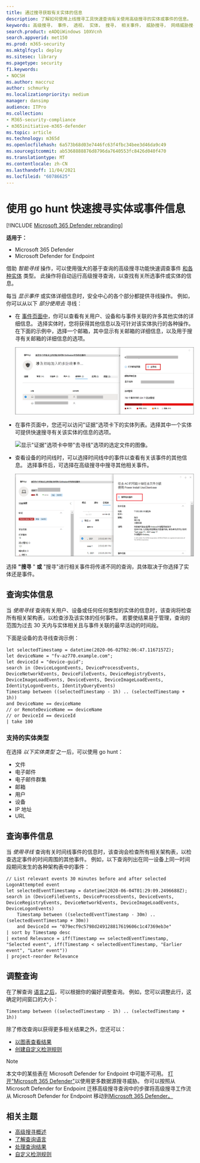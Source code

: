 ```yaml
---
title: 通过搜寻获取有关实体的信息
description: 了解如何使用上线搜寻工具快速查询有关使用高级搜寻的实体或事件的信息。
keywords: 高级搜寻， 事件， 透视， 实体， 搜寻， 相关事件， 威胁搜寻， 网络威胁搜寻， 搜索， 查询， 遥测， Microsoft 365， Microsoft 365 Defender
search.product: eADQiWindows 10XVcnh
search.appverid: met150
ms.prod: m365-security
ms.mktglfcycl: deploy
ms.sitesec: library
ms.pagetype: security
f1.keywords:
- NOCSH
ms.author: maccruz
author: schmurky
ms.localizationpriority: medium
manager: dansimp
audience: ITPro
ms.collection:
- M365-security-compliance
- m365initiative-m365-defender
ms.topic: article
ms.technology: m365d
ms.openlocfilehash: 6a573b68d03e7446fc63f4fbc34bee3d46da9c49
ms.sourcegitcommit: ab5368888876d8796da7640553fc8426d040f470
ms.translationtype: MT
ms.contentlocale: zh-CN
ms.lasthandoff: 11/04/2021
ms.locfileid: "60786625"
---
```

# <a name="quickly-hunt-for-entity-or-event-information-with-go-hunt"></a>使用 go hunt 快速搜寻实体或事件信息

[!INCLUDE [Microsoft 365 Defender rebranding](../includes/microsoft-defender.md)]


**适用于：**
- Microsoft 365 Defender
- Microsoft Defender for Endpoint

借助 *智能寻线* 操作，可以使用强大的基于查询的高级搜寻功能快速调查事件 [和各种实体](advanced-hunting-overview.md) 类型。 此操作将自动运行高级搜寻查询，以查找有关所选事件或实体的信息。

每当 *显示事件* 或实体详细信息时，安全中心的各个部分都提供寻线操作。 例如，你可以从以下 *部分使用去* 寻线：

- 在 [事件页面中](investigate-incidents.md#summary)，你可以查看有关用户、设备和与事件关联的许多其他实体的详细信息。 选择实体时，您将获得其他信息以及可针对该实体执行的各种操作。 在下面的示例中，选择一个邮箱，其中显示有关邮箱的详细信息，以及用于搜寻有关邮箱的详细信息的选项。

    ![显示具有"开始"寻线选项的邮箱详细信息的图像。](../../media/go-hunt-1-incident.png)

- 在事件页面中，您还可以访问"证据"选项卡下的实体列表。选择其中一个实体可提供快速搜寻有关该实体的信息的选项。

    ![显示"证据"选项卡中带"去寻线"选项的选定文件的图像。](../../media/go-hunt-2-entity.png)


- 查看设备的时间线时，可以选择时间线中的事件以查看有关该事件的其他信息。 选择事件后，可选择在高级搜寻中搜寻其他相关事件。

    ![显示具有"开始"寻线选项的事件详细信息的图像。](../../media/go-hunt-3-event.png)

选择 **"搜寻** " **或** "搜寻"进行相关事件将传递不同的查询，具体取决于你选择了实体还是事件。

## <a name="query-for-entity-information"></a>查询实体信息
当 *使用寻线* 查询有关用户、设备或任何任何类型的实体的信息时，该查询将检查所有相关架构表，以检查涉及该实体的任何事件。 若要使结果易于管理，查询的范围为过去 30 天内与实体相关且与事件关联的最早活动的时间段。

下面是设备的去寻线查询示例：

```kusto
let selectedTimestamp = datetime(2020-06-02T02:06:47.1167157Z);
let deviceName = "fv-az770.example.com";
let deviceId = "device-guid";
search in (DeviceLogonEvents, DeviceProcessEvents, DeviceNetworkEvents, DeviceFileEvents, DeviceRegistryEvents, DeviceImageLoadEvents, DeviceEvents, DeviceImageLoadEvents, IdentityLogonEvents, IdentityQueryEvents)
Timestamp between ((selectedTimestamp - 1h) .. (selectedTimestamp + 1h))
and DeviceName == deviceName
// or RemoteDeviceName == deviceName
// or DeviceId == deviceId
| take 100
```
### <a name="supported-entity-types"></a>支持的实体类型
在选择 *以下实体类型* 之一后，可以使用 go hunt：

- 文件
- 电子邮件
- 电子邮件群集
- 邮箱
- 用户
- 设备
- IP 地址
- URL

## <a name="query-for-event-information"></a>查询事件信息
当 *使用寻线* 查询有关时间线事件的信息时，该查询会检查所有相关架构表，以检查选定事件的时间周围的其他事件。 例如，以下查询列出在同一设备上同一时间段期间发生的各种架构表中的事件：

```kusto
// List relevant events 30 minutes before and after selected LogonAttempted event
let selectedEventTimestamp = datetime(2020-06-04T01:29:09.2496688Z);
search in (DeviceFileEvents, DeviceProcessEvents, DeviceEvents, DeviceRegistryEvents, DeviceNetworkEvents, DeviceImageLoadEvents, DeviceLogonEvents)
    Timestamp between ((selectedEventTimestamp - 30m) .. (selectedEventTimestamp + 30m))
    and DeviceId == "079ecf9c5798d249128817619606c1c47369eb3e"
| sort by Timestamp desc
| extend Relevance = iff(Timestamp == selectedEventTimestamp, "Selected event", iff(Timestamp < selectedEventTimestamp, "Earlier event", "Later event"))
| project-reorder Relevance
```

## <a name="adjust-the-query"></a>调整查询
在了解查询 [语言之后](advanced-hunting-query-language.md)，可以根据你的偏好调整查询。 例如，您可以调整此行，这确定时间窗口的大小：

```kusto
Timestamp between ((selectedTimestamp - 1h) .. (selectedTimestamp + 1h))
```

除了修改查询以获得更多相关结果之外，您还可以：
- [以图表查看结果](advanced-hunting-query-results.md#view-query-results-as-a-table-or-chart)
- [创建自定义检测规则](custom-detection-rules.md)

>[!NOTE]
>本文中的某些表在 Microsoft Defender for Endpoint 中可能不可用。 [打开"Microsoft 365 Defender"](m365d-enable.md)以使用更多数据源搜寻威胁。 你可以按照从 Microsoft Defender for Endpoint 迁移高级搜寻查询中的步骤将高级搜寻工作流从 Microsoft Defender for Endpoint 移动到[Microsoft 365 Defender。](advanced-hunting-migrate-from-mde.md)

## <a name="related-topics"></a>相关主题
- [高级搜寻概述](advanced-hunting-overview.md)
- [了解查询语言](advanced-hunting-query-language.md)
- [处理查询结果](advanced-hunting-query-results.md)
- [自定义检测规则](custom-detection-rules.md)
